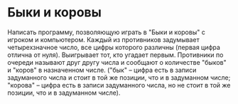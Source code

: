 # Быки и коровы
Написать программу, позволяющую играть в "Быки и коровы" с игроком и компьютером. Каждый из противников задумывает четырехзначное число, все цифры которого различны (первая цифра отлична от нуля). Выигрывает тот, кто угадает первым. Противники по очереди называют друг другу числа и сообщают о количестве "быков" и "коров" в назначенном числе. ("бык" – цифра есть в записи задуманного числа и стоит в той же позиции, что и в задуманном числе; "корова" – цифра есть в записи задуманного числа, но не стоит в той же позиции, что и в задуманном числе).
